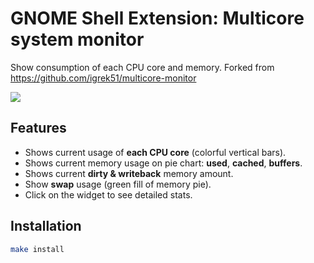 # GNOME Shell Extension: Multicore system monitor

Show consumption of each CPU core and memory.
Forked from https://github.com/igrek51/multicore-monitor

![](./img/screenshot-1.png)

## Features
- Shows current usage of **each CPU core** (colorful vertical bars).
- Shows current memory usage on pie chart: **used**, **cached**, **buffers**.
- Shows current **dirty & writeback** memory amount.
- Show **swap** usage (green fill of memory pie).
- Click on the widget to see detailed stats.

## Installation
```bash
make install
```
